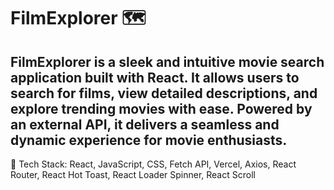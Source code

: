 
<h1>FilmExplorer 🗺️ </h1>
<h2>FilmExplorer is a sleek and intuitive movie search application built with React. It allows users to search for films, view detailed descriptions, and explore trending movies with ease. Powered by an external API, it delivers a seamless and dynamic experience for movie enthusiasts.</h2>

<p>🚀 Tech Stack: React, JavaScript, CSS, Fetch API, Vercel, Axios, React Router, React Hot Toast, React Loader Spinner, React Scroll </p>

